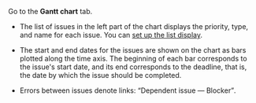 Go to the **Gantt chart** tab.

* The list of issues in the left part of the chart displays the priority, type, and name for each issue. You can [set up the list display](#tasks-view).

* The start and end dates for the issues are shown on the chart as bars plotted along the time axis. The beginning of each bar corresponds to the issue's start date, and its end corresponds to the deadline, that is, the date by which the issue should be completed.

* Errors between issues denote links: <q>Dependent issue — Blocker</q>.
